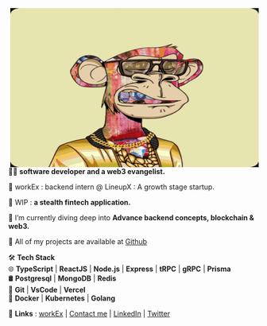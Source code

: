 <img align="right" alt="GIF" src="https://github.com/nielchaudhary/nielchaudhary/blob/main/bayc.gif?raw=true" width="500" height="320" />

🥷🏻 **software developer and a web3 evangelist.**

🚀 workEx : backend intern @ LineupX : A growth stage startup.

🚀 WIP : **a stealth fintech application.**

🚀 I’m currently diving deep into **Advance backend concepts, blockchain & web3.**

🚀 All of my projects are available at [Github](https://www.github.com/nielchaudhary)

🛠 **Tech Stack** <br/>
🌐   **TypeScript** | **ReactJS** | **Node.js** | **Express** | **tRPC** | **gRPC** | **Prisma** <br/>
🛢   **Postgresql** | **MongoDB** | **Redis**  <br/>
🔧   **Git** | **VsCode** | **Vercel** <br/>
🐳   **Docker** | **Kubernetes** | **Golang** <br/>


🚀 **Links** : [workEx](https://drive.google.com/file/d/1g7k8vIdPfwHoU7xRnQnhHRJhb-MDnds3/view) | [Contact me](mailto:neilchaudhary12@gmail.com) | [LinkedIn](https://www.linkedin.com/in/neel-chaudhary-b047ab196/) | [Twitter](https://twitter.com/nielchaudhary09)
